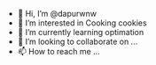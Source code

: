- 👋 Hi, I’m @dapurwnw
- 👀 I’m interested in Cooking cookies
- 🌱 I’m currently learning optimation
- 💞️ I’m looking to collaborate on ...
- 📫 How to reach me ...

<!---
dapurwnw/dapurwnw is a ✨ special ✨ repository because its `README.md` (this file) appears on your GitHub profile.
You can click the Preview link to take a look at your changes.
--->
